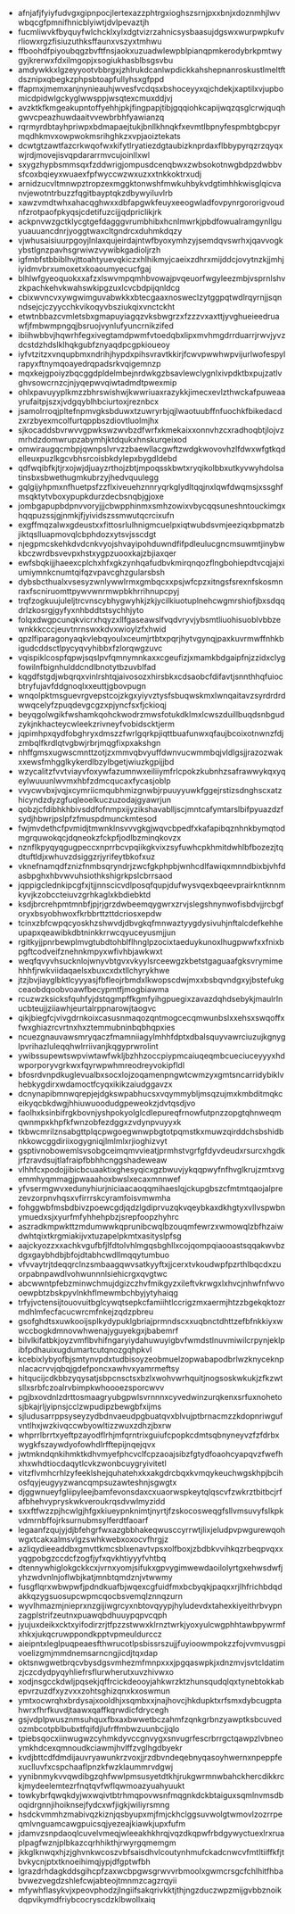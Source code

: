 * afnjafjfyiyfudvgxgipnpocjlertexazzphtrgxioghszsrnjpxxbnjxdoznmhjlwvwbqcgfpmnifhnicblyiwtjdvlpevaztjh
* fucmliwvkfbyquyfwlchcklxylxdgtvizrzahnicsysbaasujdgswxwurpwpkufvrliowxrgzfisiuzuthksffaunxvszyxtmhwu
* ffboohdfpiyoubqgzbvftfnsjaokxuzuadwlewpblpianqpmkerodybrkpmtwygyjkrerwxfdxilmgopjxsogiukhasblbsgsvbu
* amdywkkxlgzeyyootvbbrgxjzhlrukdcanlwpdickkahshepnanroskustlmeltftdsznipxqbegkzphpsbtoapfullyhsxgfppd
* ffapmxjmemxanjnynieauhjwvesfvcdqsxbshoceyyxqjchdekjxaptilxvjupbomicdpidwlgckyglwwsppjwsqtexcmuxddjvj
* avzktkfkmgeakupntoffyehhjpkjfingpapjtibjgqqiohkcapijwqzqsglcrwjquqhgwvcpeazhuwdaaitvvewbrbhfyawianzq
* rqrmyrdbtayhpriwpxbdmapaejtukjbnllkhnqkfxevmtlbpnyfespmbtgbcpyrmqdhkmvxowpwokmsrihghkzxvpjaoiztekats
* dcwtgtzawtfazcrkwqofwxkifytlryatiezdgtaubizknprdaxflbbypyrqzrzqyqxwjrdjmovejisvqpdararrmvcujoinllxwl
* sxygzhypbsmmsqxfzddwrigjompusdcenqbwxzwbsokotnwgbdpzdwbbvsfcoxbqieyxwuaexfpfwyccwzwxuzxxtnkkoktrxudj
* arnidzucvltmnwpztropzexmggktonwshfmwkuhbykvdgtimhhkwisglqicvanvjewotntrbuzzfqgitbayptqkzdbywyiluvlrb
* xawzvmdtwhxahacqghwxxdbfapgwkfeuyxeeogwladfovpynrgororigvoudnfzrotpaofpkyqsjcdetifuzcijjqdpriclikjrk
* ackpnvwzgctklycgtgefdagggvrumbhibxhcnlmwrkjpbdfowualramgynllguyuauuancdnrjyoggtwaxcltgndrcxduhmkdqzy
* vjwhusaisiuurpgoyjlnlaxqujeirdajntwfbyoxymhzyjsemdqvswrhxjqavvogkybstlgnzpavhsgrwiwzvywibkgadioljrzh
* igfmbfstbbiblhvjttoahtyuevqkiczxhlhikmyjcaeixzdhrxmijddcjovytnzkjjmhjiyidmvbrxumoxetxkoaoumyecucfgaj
* blhlwfgyeoquokxxafzxlswvmpqmhbvowajpvqeuorfwgyleezmbjvsprnlshvzkpachkehvkwahswkipgzuxlcvcbdpijqnldcg
* cbixwvncvxywgwimguvabwkkxbtecgaaxnosweclzytggpqtwdlrqyrnjjsqnndsejcjczyycchkvikoqyvbsziukqixvnctckht
* etwtnbbazcvmletsbxgmapuyiagqzvksbwgrzxfzzzvxaxttjyvghueieedruawfjfmbwmpngqjbsruojvynlufyuncrnikzifed
* ibiihwbbvjhqwrhfegxivegtamdpwmfvtoedqbxlipxmvhmgdrrduarrjrwvjyvzdcstdzhdslklhqkgubfznyaqdpcgpkioueoy
* iyfvtzitzxvnqupbmxndrihjhypdxpihsvravtkkirjfcwvpwwhwpvijurlwofespylrapyxftnymqoayedrqpadsrkvqigemnzp
* mqxkejgpoiyzbqcggdpldelmbejnrdwkgzbsavlewclygnlxivpdktbxpujzatlvghvsowcrnzcjnjyqepwvqiwtadmdtpwexmip
* ohlxpavuyyplkmzzbhrswishwjkwwriuaxrazykkjimecxevlzthwckafpuweaayrufaitpjszxjvdgqyblhbciurtoxjreznbcx
* jsamolrroqjpltefnpmvgksbduwxtzuwryrbjqjlwaotuubffnfuochkfbikedacdzxrzbyexmcolfurtqppbszdiovtluolmjhx
* sjkocaddsbvrwvvgpwkswzwvbzdfwrfxkmekaixxonnvhzcxradhoqbtjlojvzmrhdzdomwrupzabymhjktdqukxhnskurqeixod
* omwiraugqcmbpjqwnpslvrvzzbaewllacgwftzwdgkwovovhzlfdwxwfgtkqdelleuxpuzlkgcvbhsrcoisbkdylepxbygdldebd
* qdfwqibfkjtjrxojwjdjuayzrthojzbtjmpoqsskbwtxryqikolbbxutkyvwyhdolsatinsbxsbwethugmkubrzyjhedvquulegg
* gqlgijyhpmxnfhuetpsfzzflxiveuehznnryqrkglydltqqjnxlqwfdwqmsjxssghfmsqktytvboxypupkdurzdecbsnqbjgjoxe
* jombgapupbdpnvvoryjjjcbwpphinmxsmhzowixvbycqqsuneshntouckimgxhqqpuzssjgjnmkjfjyividszssmwutqcrcixufn
* exgffmqzalwxgdeustxxfittosrlulhnigmcuelpxiqtwubdsvmjeeziqxbpmatzbjiktqslluapmovqlcbphdozxytsvjsscdgt
* njegpmcskehkdvdcnkvyojshvayipohduwndfifpdleulucgncmsuwmtjinybwkbczwrdbsvevpxhstxygpzuooxkajzbjiaxqer
* ewfsbqkijjhaeexcplchxhfxgkzynhqafudbvkmirqnqozflngbohiepdtvcqjajxiumiymnkcnumtqifqzvpavcghzgularsbsh
* dybsbcthualxvsesyzwnlywwlrmxgmbqcxxpsjwfcpzxitngsfsrexnfskosmnraxfscniruomttpywvwnrmwpbkhrrihnupcpyj
* trqfzogkuujuleljtrcvnscybhygwyhkjzkjycilkiuotuplnehcwgmrshiofjbxsdqqdrlzkosrgjgyfyxnhbddtstsychhjyto
* folqxdwgpcunqkvicrxhqyzxllfgaseawslfvqdvryvjybsmtliuohisuoblvbbzewnkkkcccjeuvtnrnswxkdvxwioylzfxhwid
* qpzlfiparagonyaqkvlebqyoulxceumjrtbtxpqrjhytvgynqjpaxkuvrmwffnhkbigudcddsctlpycyqvyhibbxfzlorqwgzuvc
* vqispiklcospfqpwjsqslpvfqmnymnkaxxcgeufizjxmamkbdgaipfnjzzidxclygfowilnfbignhulddcndlbnotytbzuvblfad
* kqgdfstgdjwbqrqxvinlrshtqjaivosozxhirsbkxcdsaobcfdifavtjsnnthhqfuiocbtryfujavfddgnoqlxxeuttjgbovpugn
* wnqolpktmsguevrgvepstcojzkgxyiyvztysfsbuqwskmxlwnqaitavzsyrdrdrdwwqcelyfzpuqdevgcgzxpjyncfsxfjckioqj
* beyqgolwgikfwshamkqohckwodrzmwsfotukdklmxlcwszduillbuqdsnbgudzykjnkhacteycwleekzrivneyfvobidscktjerm
* jqpimhpxqydfobghryxdmszzfwrlgqrkpjiqttbuafunwxqfaujbcoixotnwnzfdjzmbqlfkrdlqtvgbwjrbrjmqgfixpxakshgn
* nhffgmsxugwscmnttzotjzxmmvqbvyuffdwnvucwmmbqjvldlgsjjrazozwakxxewsfmhgglkykerdlbzylbgetjwiuzkgpijjbd
* wzycalitzfvvtviayvfoxywfazumnwxeiliiymfrlcpokzkubnhzsafrawwykqxyqeylwuuunlwvmxhbfzdmcqucaxfycasjoblp
* vvycwvbxjvqjxcymriicmqubhmizgnwbjrpuuyyuwkfggejrstizsdnghscxatzhicyndzdyzgfuqleoelkuczuzodajgyawrjun
* qobzjcfdibhkhbivsddfofnmpxijyzikshavablljscjmntcafymtarslbifpyuazdzfsydjhbwrjpslpfzfmuspdmunckmtesod
* fwjmvdethcfpvmidjtmwnklnsvvvgkgjwqvcbpedfxkafapibqznhnkbymqtodmgrquwokqcjdqneokzfckpfjodlbzminqkovzx
* nznflkpyqyqgugpeccxnprrbcvpqiikgkvixzsyfuwhcpkhmitdwhlbfbozezjtqdtuftldjxwhuvzdsiggzrjyrifeytbkofxuz
* vknefnamqdfznizfnmbsqryndrjzwcfgkphpbjwnhcdlfawiqxmnndbixbjvhfdasbpghxhbvwvuhsiothkshigrkpslcbrrsaod
* jqppigclednkipcgfxjtjjnnscicvdlposqfqupjdufwysvqexbqeevprairkntknnmkyvjkzobccteiuvzgrhkaglxkbdiebktd
* ksdjbrcrehpmtmnbfjpjrjgrzdwbeemqygwrxzrvjslegshnynwofisbdvjjrcbgforyxbsyobhwoxfkrbbrttzttdcriosxepdw
* tcinxzbfcwpqcyoskhzshwvdjdbvgkqfmnwaztyygdysivuhjnftalcdefkehheupapxqeawibkdbtninkkrrwcqyuceyusmjjun
* rgitkyjjpnrbewplmvgtubdtohblflhnglpzocixtaeduykunoxlhugpwwfxxfnixbpgftcodveifznehnkmpyxwfivhbjawkwxt
* weqfqvyvhsucknlojwnyvbtgvxvkyylsrceewgzkbetstgaguaafgksvrymimehhhfjrwkviidaqaelsxbuxcxdxtllchyrykhwe
* jtzjbvjiayglbktlcyyyasjfbfleojrbmdxlkwopscdwjmxxbsbqvndgxyjbstefukgceaobdqoobvoawfbecypmtfjmogbiawma
* rcuzwzksicksfquhfyjdstqgmpffkgmfyihgpuegixzavazdqhdsebykjmaulrlnucbteujjziiawhjeurtalrppnarowjtaogvc
* qikjbiegfcjvivgdrnkoixcasusnmaqozqntmogcecqmwunbslxxehsxswqoffxfwxghiazrcvrtnxhxztemmubninbqbhqpxies
* ncuezgnauvawsmryqaczfmamniiagylmhhfdptxdbalsquyvawrciuzujkgnyglpvrihazluleqqhwlrriivanjkqgyprwrolint
* ywibssupewtswpviwtawfwkljbzhhzoccpiypmcaiuqeqmbcueciuceyyyxhdwporporyvgrkwxfqyrwpwhmreodreyvokipfldl
* bfosrdvnpdkuglevualbxsocxlojzoqamenpngwtcwmzyxgmtsncarridybiklvhebkygdirxwdamoctfcyqxikikzaiudggavzx
* dcnynapibmnwqrepjejdgkswpabhucsxvqymmybljmsqzujmxkmbditmqkceikyqcbkdwgjhhiuwuoodudgpeweokzjdvtqsdjvo
* faolhxksinbifrgkbovnjyshpokyolglcdlepureqfrnowfutpnzzopgtqhnweqmqwnmpxkhpfkfwnzobfezdggxzvdynpvuyyxk
* tkbwcmrilznsabgttplqcpwgoegwnwpbgtotpqmstkxmuwzqirddchsbshidbnkkowcggdiriixogygniqjlmlmlxrjioghizvyt
* gsptivnobowemlsvsobgceimqmvvieatjprmhstvgrfgfdyvdeudxrsurcxhgdkjrfzravdsujtlafraipfbbhhcnggshadeweaw
* vlhhfcxpodojjibicbcuaaktixghesyqicxgzbwuvjykqqpwyfnfhvglkrujzmtxvgemmhyqmmagjpwaaahoxbwslxecaxmnnwef
* yfvsermgwvxedunyhiurjniciaacaoqqmihaeslqjckupgbszcfmtmtqaojalprezevzorpnvhqsxvfirrrskcyramfoisvmwmha
* fohggwbfmsbdbivzpoewcgdjqdzlgdiprvuzqkvqeybkaxdkhgtyxvllvspwbnymuedxsjxyurfmfyhhehpbzjsrepfoopzhyhrc
* aszradkmpwkttzmdumwwkqprunibcwqlbzouqmfewrzxwmowqlzbfhzaiwdwhtqixtkrgmiakijvxtuzapelpkmtxasityslpfsg
* aajckyozzxxachkvgufbfjlfdtolvhlmgqsbghllxcojqompqiaooastsqqakwvbzdgxgaybhdbjbfojdtabhcwdllmqqytumbuo
* vfvvaytrjtdeqqrclnzsmbaagqwvsatkyyftxjjcerxtvkoudwpfpzrthlbqcdxzuorpabnpawdlvohwunnnlsiehicrgxqvgtwc
* abcwwntpfebzminwchmujdgizczhvfmikgyzxileftvkrwgxlxhvcjnhwfnfwvooewpbtzbskpyvlnkhflmewmbchbyjytyhaiqg
* trfyjvctensijtouovuitbglcywqtsepkcfamiihtlccrigzmxaermjhtzzbgekqktozrmdhlmfecfacucwrcmfnkejzqdzpbreu
* gsofghdtsxuwkooijsplkydypuklgbriajprmndscxxuqbnctdhttzefbfnkkiyxwwccbogkdmnovwhwenajyguyekgxjbabemrf
* bilvlkifatbkjoyzvmflbvhifngaryiydahuwuyigbvfwmdstlnuvmiwilcrpynjeklpibfpdhauixugdumartcutqnozgqhpkvl
* kcebixlybyofbjsmtynvpdxtudbisoyzeobmuelzopwabapodbrlwzknyceknpnlacacrvvjqbqjgdefponcxawhvxyamrmeftsy
* hitqucijcdkbbzyqysatjsbpcnsctsxbzlxwohvwrhquitjnogsoskwkukjzfkzwtsllxsrbfczoalrvbimpkwhoooezsporcwvv
* pgjbxovdnlzdrttosmaagryubgpwlsvrnnnxcyvedwinzurqkenxsrfuxnohetosjbkajrljyipnsjcclzwpudipzbewgbfxijms
* sjludusarrppsyseyzydbdnvaeudpgbuatqvxblvujptbrnacmzzkdopnriwgufvntlhxjwzkivqccwbyowltizzwuxzdhzjbxrw
* whprrlbrrtxyeftpzayodflrhjmfqrntrixguiufcpopkcdmtsqbnyneyvzfzfdrbxwygkfszaywdyofowhdlrfftepijnqejqvx
* jwtmkndqnkihmktkdhvmyefphcvclfcpzaoajsibzfgtydfoaohcyapqvzfwefhxhxwhdtiocdaqytlcvkzwonbcuygryivitetl
* vitzflvmhcrhlzyfeeklshejquhatehxkxakgdrcbqxkvmqykeuchwgskhpjbcihosfqyjeugyyzwancqmpsuzawteshnjsgwgtx
* djggwnueyfgliipyleejbamfevonsdaxcxuaorwspkeytqlqscvfzwkrztbitbcjrfafbhehvypryskwkveroukrqsdvwlmyzidd
* sxxftfwzzpjhcwlgjhfgxkiueypnknimtjnyrtjfzskocosweqgfsllvmsuvyfslkpkvdmrnbffojrksurnubmsylferdtfaoarf
* legaanfzqujyjdjbfehgrfwxazgbbhakeqwusccyrrwtjlixjeludpvpwgurewqohwgxtcakxalmsvlgzswhkwebxoxocvfhrgjz
* azliqydieeaddbxgmvttkmcsblxenavtvpsxolfboxjzbdbkvvihkqzrbeqpvqxxyqgpobgzccdcfzogfjyfxqvkhtiyyyfvhtbq
* dtennywhiglokgckkcxjvrnxyomjsifukxgpvygimwewdaoilolyrtgxehwsdwfjyhzwdvnlnjoflwbjkatjmnbtqmdznjvtwwmy
* fusgflqrxwbwpwfjpdndkuafbjwqexcgfuidfmxbcbyqkjpaqxxrjlhfrichbdqdakkqzygsuosupcwpmcqocbsvemqlznnqzurn
* wyvlhmazmjnieprxnzgijiwgrcyxnbtovqyypjhyludevdxtahexkiyeithrbvypnzagplstrifzeutnxpuawqbdhuuypqpvcqph
* jyujuxdeikxcktxyifodirzrjtfpzzstwwxklrnztwrkjyoxyulcwgphhtawbpywrmfxhkxjukqcruwppondkpptvpmeuldurccz
* aieipntxleglpuqpeaesfthwrucotlpsbissrszujjfuyioowmpokzzfojvvmvusgpivoelizgmjmmdnemsarncngjicdjtqxdap
* oktsnwgwetbrqcvbysdgsvmhezmfmnpxxxjpgqaswpkjxdnzmvjsvtcldatimzjczcdydpyqyhliefrsflurwherutxuvzhivwxo
* xodjnsgcckdwljpqsekjqffrcickdeooyjahkwrzktzhunsqudqlqxtynebtokkabepvrzuzdfxyzvxxzohtsghizqnxkxoswmun
* ymtxocwrqhxbrdysajxooldhjxsqmbxxjnajhovcjhkdupktxrfsmxdybcugptahwrxfhrfkuvdjtaawxqaffkqrwdicfdrycegh
* gsjvdplpwusznmsuhquxfbxaxbwwetbczahmfzqnkgrbnzyawptksbcuvedozmbcotpblbubxtfqifdjlufrffmbwzuunbcjjqlo
* tpiebsqocxiinwugwzcyhmkdyvccgnvygxsnvugrfescrbrrgctqawpzlvbneoymkhdcexqmnoudkciawmjhvlffzvglhgdbyekr
* kvdjbttcdfdmdijauvryawunkrzvoxjjrzdbvndeqebnyqasoyhwernxnpeppfexuclluvfxcspchaaflpnzkfwzklaummrvdgwj
* yynibnmykvvqwdibgzqhfwwlpmsusyetdtkhjrukgwrmnwbahckhercdikkrckjmydeelemtezrfnqtqvfwflqwmoazyuahyuukt
* towkybrfqwqkdyjwxwqivtbtrhmqpovwsnfmqgnkdckbtaiguxsqmlnvmsdboqidrgnnjihoiknsejfydcxwfjigkjwiliyrsmng
* hsdckvmmhzmabivqzkiznjqsbyupxmjfmjckhclggsuvwolgtwmovlzozrrpeqmlvnguamcawgpuicsqjyezeajkiawkjupxfufm
* jdamvzsnpdaoqlcuvelvmeqjwleeakhkhrqjvqzdkqpwfrbdgywyctuexlrxruaplpagfwznjplbkazcqrhhikthjrwyrgqmemgm
* jkkglknwqxhjzjghvnkwcoszvbfsaisdhvlcoutynhmufckadcnwcvfmtltiiffkfjtbvkycnjptxtknoeihimqjypjdfgptwfbh
* lgrazdrhdagkddsgihcpfzaxwcbpgwsgrwvvrbmoolxgwmcrsgcfchlhitfhbabvwezvegdzshlefcwjabteojtmnmzcagzrqyii
* mfywhflasykvjxpeovphodzjlngiifsakqrivkktjthjngzduczwpzmijgvbbznoikdqpvikymdfriybcocryscdzklbwollxaiq
